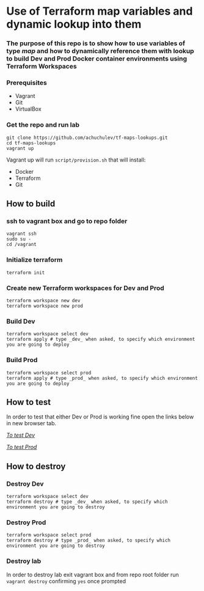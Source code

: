 # Use of Terraform map variables and dynamic lookup into them

### The purpose of this repo is to show how to use variables of type _map_ and how to dynamically reference them with lookup to build Dev and Prod Docker container environments using Terraform Workspaces

### Prerequisites

* Vagrant
* Git
* VirtualBox

### Get the repo and run lab

```
git clone https://github.com/achuchulev/tf-maps-lookups.git
cd tf-maps-lookups
vagrant up
```

Vagrant up will run `script/provision.sh` that will install:

- Docker
- Terraform
- Git

## How to build

### ssh to vagrant box and go to repo folder

```
vagrant ssh
sudo su -
cd /vagrant
```

### Initialize terraform

`terraform init`

### Create new Terraform workspaces for Dev and Prod

```
terraform workspace new dev
terraform workspace new prod
```

### Build Dev

```
terraform workspace select dev
terraform apply # type _dev_ when asked, to specify which environment you are going to deploy
```

### Build Prod

```
terraform workspace select prod
terraform apply # type _prod_ when asked, to specify which environment you are going to deploy
```

## How to test 

In order to test that either Dev or Prod is working fine open the links below in new browser tab.

[*To test Dev*](http://192.168.0.10:8080)

[*To test Prod*](http://192.168.0.10:80)


## How to destroy

### Destroy Dev

```
terraform workspace select dev
terraform destroy # type _dev_ when asked, to specify which environment you are going to destroy
```

### Destroy Prod

```
terraform workspace select prod
terraform destroy # type _prod_ when asked, to specify which environment you are going to destroy
```

### Destroy lab

In order to destroy lab exit vagrant box and from repo root folder run `vagrant destroy` confirming `yes` once prompted
